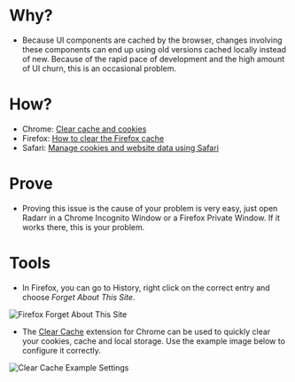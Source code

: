 # Why?

  - Because UI components are cached by the browser, changes involving these components can end up using old versions cached locally instead of new. Because of the rapid pace of development and the high amount of UI churn, this is an occasional problem.

# How?

  - Chrome: [Clear cache and cookies](https://support.google.com/accounts/answer/32050)
  - Firefox: [How to clear the Firefox cache](https://support.mozilla.org/en-US/kb/how-clear-firefox-cache)
  - Safari: [Manage cookies and website data using Safari](https://support.apple.com/en-in/guide/safari/sfri11471/mac)

# Prove

  - Proving this issue is the cause of your problem is very easy, just open Radarr in a Chrome Incognito Window or a Firefox Private Window. If it works there, this is your problem.

# Tools

  - In Firefox, you can go to History, right click on the correct entry and choose *Forget About This Site*.

![Firefox Forget About This Site](Clear-Cache-Cookies-and-Local-Storage1.png "Firefox Forget About This Site")

  - The [Clear Cache](https://chrome.google.com/webstore/detail/clear-cache/cppjkneekbjaeellbfkmgnhonkkjfpdn) extension for Chrome can be used to quickly clear your cookies, cache and local storage. Use the example image below to configure it correctly.

![Clear Cache Example Settings](Clear-Cache-Cookies-and-Local-Storage2.png "Clear Cache Example Settings")

